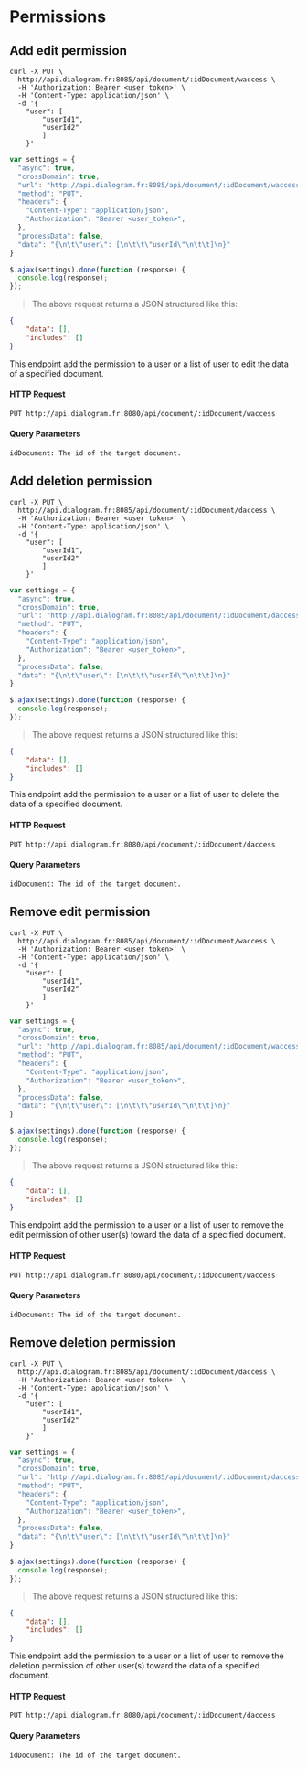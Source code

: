 # Permissions

## Add edit permission

```shell
curl -X PUT \
  http://api.dialogram.fr:8085/api/document/:idDocument/waccess \
  -H 'Authorization: Bearer <user token>' \
  -H 'Content-Type: application/json' \
  -d '{
	"user": [
		"userId1",
        "userId2"
		]
    }'
```

```javascript
var settings = {
  "async": true,
  "crossDomain": true,
  "url": "http://api.dialogram.fr:8085/api/document/:idDocument/waccess",
  "method": "PUT",
  "headers": {
    "Content-Type": "application/json",
    "Authorization": "Bearer <user_token>",
  },
  "processData": false,
  "data": "{\n\t\"user\": [\n\t\t\"userId\"\n\t\t]\n}"
}

$.ajax(settings).done(function (response) {
  console.log(response);
});
```
> The above request returns a JSON structured like this:

```json
{
    "data": [],
    "includes": []
}
```

This endpoint add the permission to a user or a list of user to edit the data of a specified document.

#### HTTP Request

`PUT http://api.dialogram.fr:8080/api/document/:idDocument/waccess`

#### Query Parameters
``
idDocument: The id of the target document.
``

## Add deletion permission

```shell
curl -X PUT \
  http://api.dialogram.fr:8085/api/document/:idDocument/daccess \
  -H 'Authorization: Bearer <user token>' \
  -H 'Content-Type: application/json' \
  -d '{
	"user": [
		"userId1",
        "userId2"
		]
    }'
```

```javascript
var settings = {
  "async": true,
  "crossDomain": true,
  "url": "http://api.dialogram.fr:8085/api/document/:idDocument/daccess",
  "method": "PUT",
  "headers": {
    "Content-Type": "application/json",
    "Authorization": "Bearer <user_token>",
  },
  "processData": false,
  "data": "{\n\t\"user\": [\n\t\t\"userId\"\n\t\t]\n}"
}

$.ajax(settings).done(function (response) {
  console.log(response);
});
```
> The above request returns a JSON structured like this:

```json
{
    "data": [],
    "includes": []
}
```

This endpoint add the permission to a user or a list of user to delete the data of a specified document.

#### HTTP Request

`PUT http://api.dialogram.fr:8080/api/document/:idDocument/daccess`

#### Query Parameters
``
idDocument: The id of the target document.
``

## Remove edit permission

```shell
curl -X PUT \
  http://api.dialogram.fr:8085/api/document/:idDocument/waccess \
  -H 'Authorization: Bearer <user token>' \
  -H 'Content-Type: application/json' \
  -d '{
	"user": [
		"userId1",
        "userId2"
		]
    }'
```

```javascript
var settings = {
  "async": true,
  "crossDomain": true,
  "url": "http://api.dialogram.fr:8085/api/document/:idDocument/waccess",
  "method": "PUT",
  "headers": {
    "Content-Type": "application/json",
    "Authorization": "Bearer <user_token>",
  },
  "processData": false,
  "data": "{\n\t\"user\": [\n\t\t\"userId\"\n\t\t]\n}"
}

$.ajax(settings).done(function (response) {
  console.log(response);
});
```
> The above request returns a JSON structured like this:

```json
{
    "data": [],
    "includes": []
}
```

This endpoint add the permission to a user or a list of user to remove the edit permission of other user(s) toward the data of a specified document.

#### HTTP Request

`PUT http://api.dialogram.fr:8080/api/document/:idDocument/waccess`

#### Query Parameters
``
idDocument: The id of the target document.
``

## Remove deletion permission

```shell
curl -X PUT \
  http://api.dialogram.fr:8085/api/document/:idDocument/daccess \
  -H 'Authorization: Bearer <user token>' \
  -H 'Content-Type: application/json' \
  -d '{
	"user": [
		"userId1",
        "userId2"
		]
    }'
```

```javascript
var settings = {
  "async": true,
  "crossDomain": true,
  "url": "http://api.dialogram.fr:8085/api/document/:idDocument/daccess",
  "method": "PUT",
  "headers": {
    "Content-Type": "application/json",
    "Authorization": "Bearer <user_token>",
  },
  "processData": false,
  "data": "{\n\t\"user\": [\n\t\t\"userId\"\n\t\t]\n}"
}

$.ajax(settings).done(function (response) {
  console.log(response);
});
```
> The above request returns a JSON structured like this:

```json
{
    "data": [],
    "includes": []
}
```

This endpoint add the permission to a user or a list of user to remove the deletion permission of other user(s) toward the data of a specified document.

#### HTTP Request

`PUT http://api.dialogram.fr:8080/api/document/:idDocument/daccess`

#### Query Parameters
``
idDocument: The id of the target document.
``